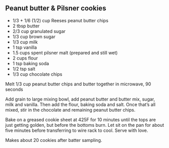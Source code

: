 Peanut butter & Pilsner cookies
-------------------------------

+ 1/3 + 1/6 (1/2) cup Reeses peanut butter chips
+ 2 tbsp butter
+ 2/3 cup granulated sugar
+ 1/3 cup brown sugar
+ 1/3 cup milk
+ 1 tsp vanilla
+ 1.5 cups spent pilsner malt (prepared and still wet)
+ 2 cups flour
+ 1 tsp baking soda
+ 1/2 tsp salt
+ 1/3 cup chocolate chips

Melt 1/3 cup peanut butter chips and butter together in microwave, 90 seconds

Add grain to large mixing bowl, add peanut butter and butter mix, sugar, milk and vanilla. Then add the flour, baking soda and salt. Once that’s all mixed, stir in the chocolate and remaining peanut butter chips.

Bake on a greased cookie sheet at 425F for 10 minutes until the tops are just getting golden, but before the bottoms burn. Let sit on the pan for about five minutes before transferring to wire rack to cool. Serve with love.

Makes about 20 cookies after batter sampling.
